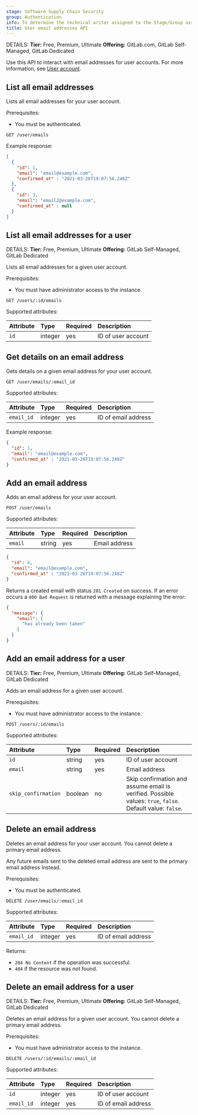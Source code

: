 ```yaml
---
stage: Software Supply Chain Security
group: Authentication
info: To determine the technical writer assigned to the Stage/Group associated with this page, see https://handbook.gitlab.com/handbook/product/ux/technical-writing/#assignments
title: User email addresses API
---
```


DETAILS:
**Tier:** Free, Premium, Ultimate
**Offering:** GitLab.com, GitLab Self-Managed, GitLab Dedicated

Use this API to interact with email addresses for user accounts. For more information, see [User account](../user/profile/index.md).

## List all email addresses

Lists all email addresses for your user account.

Prerequisites:

- You must be authenticated.

```plaintext
GET /user/emails
```

Example response:

```json
[
  {
    "id": 1,
    "email": "email@example.com",
    "confirmed_at" : "2021-03-26T19:07:56.248Z"
  },
  {
    "id": 3,
    "email": "email2@example.com",
    "confirmed_at" : null
  }
]
```

## List all email addresses for a user

DETAILS:
**Tier:** Free, Premium, Ultimate
**Offering:** GitLab Self-Managed, GitLab Dedicated

Lists all email addresses for a given user account.

Prerequisites:

- You must have administrator access to the instance.

```plaintext
GET /users/:id/emails
```

Supported attributes:

| Attribute | Type    | Required | Description |
|:----------|:--------|:---------|:------------|
| `id`      | integer | yes      | ID of user account |

## Get details on an email address

Gets details on a given email address for your user account.

```plaintext
GET /user/emails/:email_id
```

Supported attributes:

| Attribute  | Type    | Required | Description |
|:-----------|:--------|:---------|:------------|
| `email_id` | integer | yes      | ID of email address |

Example response:

```json
{
  "id": 1,
  "email": "email@example.com",
  "confirmed_at" : "2021-03-26T19:07:56.248Z"
}
```

## Add an email address

Adds an email address for your user account.

```plaintext
POST /user/emails
```

Supported attributes:

| Attribute | Type   | Required | Description |
|:----------|:-------|:---------|:------------|
| `email`   | string | yes      | Email address |

```json
{
  "id": 4,
  "email": "email@example.com",
  "confirmed_at" : "2021-03-26T19:07:56.248Z"
}
```

Returns a created email with status `201 Created` on success. If an
error occurs a `400 Bad Request` is returned with a message explaining the error:

```json
{
  "message": {
    "email": [
      "has already been taken"
    ]
  }
}
```

## Add an email address for a user

DETAILS:
**Tier:** Free, Premium, Ultimate
**Offering:** GitLab Self-Managed, GitLab Dedicated

Adds an email address for a given user account.

Prerequisites:

- You must have administrator access to the instance.

```plaintext
POST /users/:id/emails
```

Supported attributes:

| Attribute           | Type    | Required | Description |
|:--------------------|:--------|:---------|:------------|
| `id`                | string  | yes      | ID of user account|
| `email`             | string  | yes      | Email address |
| `skip_confirmation` | boolean | no       | Skip confirmation and assume email is verified. Possible values: `true`, `false`. Default value: `false`. |

## Delete an email address

Deletes an email address for your user account. You cannot delete a primary email address.

Any future emails sent to the deleted email address are sent to the primary email address instead.

Prerequisites:

- You must be authenticated.

```plaintext
DELETE /user/emails/:email_id
```

Supported attributes:

| Attribute  | Type    | Required | Description |
|:-----------|:--------|:---------|:------------|
| `email_id` | integer | yes      | ID of email address |

Returns:

- `204 No Content` if the operation was successful.
- `404` if the resource was not found.

## Delete an email address for a user

DETAILS:
**Tier:** Free, Premium, Ultimate
**Offering:** GitLab Self-Managed, GitLab Dedicated

Deletes an email address for a given user account. You cannot delete a primary email address.

Prerequisites:

- You must have administrator access to the instance.

```plaintext
DELETE /users/:id/emails/:email_id
```

Supported attributes:

| Attribute  | Type    | Required | Description |
|:-----------|:--------|:---------|:------------|
| `id`       | integer | yes      | ID of user account |
| `email_id` | integer | yes      | ID of email address |
